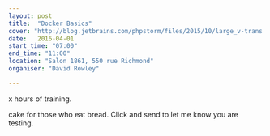 ```yaml
---
layout: post
title:  "Docker Basics"
cover: "http://blog.jetbrains.com/phpstorm/files/2015/10/large_v-trans.png"
date:   2016-04-01
start_time: "07:00"
end_time: "11:00"
location: "Salon 1861, 550 rue Richmond"
organiser: "David Rowley"

---
```

x hours of training.

cake for those who eat bread.
Click and send to let me know you are testing.
